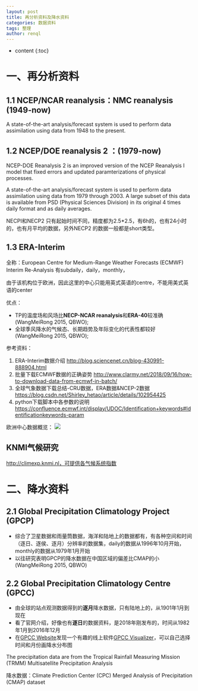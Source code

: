 ```yaml
---
layout: post
title: 再分析资料及降水资料
categories: 数据资料
tags: 整理
author: renql
---
```


* content
{:toc}

# 一、再分析资料 #
## 1.1 NCEP/NCAR reanalysis：NMC reanalysis (1949-now)
A state-of-the-art analysis/forecast system is used to perform data assimilation using data from 1948 to the 
present.

## 1.2 NCEP/DOE reanalysis 2 ：(1979-now)
NCEP-DOE Reanalysis 2 is an improved version of the NCEP Reanalysis I model that fixed errors and updated paramterizations of physical processes.

A state-of-the-art analysis/forecast system is used to perform data assimilation using data from 1979 
through 2003. A large subset of this data is available from PSD (Physical Sciences Division) in its original 4 
times daily format and as daily averages.

NECPI和NECP2 只有起始时间不同，精度都为2.5*2.5，有6h的，也有24小时的，也有月平均的数据，另外NECP2 的数据一般都是short类型。

## 1.3 ERA-Interim
全称：European Centre for Medium-Range Weather Forecasts (ECMWF) Interim Re-Analysis
有subdaily，daily，monthly，   

由于该机构位于欧洲，因此这里的中心只能用英式英语的centre，不能用美式英语的center

优点：  
- TP的温度场和风场比**NECP-NCAR reanalysis**和**ERA-40**较准确 (WangMeiRong 2015, QBWO);  
- 全球季风降水的气候态、长期趋势及年际变化的代表性都较好 (WangMeiRong 2015, QBWO);  

参考资料：
1. ERA-Interim数据介绍 http://blog.sciencenet.cn/blog-430991-888904.html
2. 批量下载ECMWF数据的正确姿势 http://www.clarmy.net/2018/09/16/how-to-download-data-from-ecmwf-in-batch/
3. 全球气象数据下载总结-CRU数据，ERA数据&NCEP-2数据 https://blog.csdn.net/Shirley_hetao/article/details/102954425
4. python下载脚本中各参数的说明 https://confluence.ecmwf.int/display/UDOC/Identification+keywords#Identificationkeywords-param

欧洲中心数据概览：
![](https://s1.ax1x.com/2020/04/13/Gvm874.png)

## KNMI气候研究
http://climexp.knmi.nl，可提供各气候系统指数

# 二、降水资料 #
## 2.1 Global Precipitation Climatology Project (GPCP) ##
- 综合了卫星数据和雨量筒数据，海洋和陆地上的数据都有，有各种空间和时间（逐日、逐侯、逐月）分辨率的数据集，daily的数据从1996年10月开始，monthly的数据从1979年1月开始  
- 以往研究表明GPCP的降水数据在中国区域的偏差比CMAP的小(WangMeiRong 2015, QBWO)  
 
## 2.2 Global Precipitation Climatology Centre (GPCC) ##
- 由全球的站点观测数据得到的**逐月**降水数据，只有陆地上的，从1901年1月到现在  
- 看了官网介绍，好像也有**逐日**的数据资料，是2018年刚发布的，时间从1982年1月到2016年12月  
- 在<a href="https://www.dwd.de/EN/ourservices/gpcc/gpcc.html" target="_blank">GPCC Website</a>发现一个有趣的线上软件<a href="https://kunden.dwd.de/GPCC/Visualizer" target="_blank">GPCC Visualizer</a>，可以自己选择时间和月份画降水分布图

The precipitation data are from the Tropical Rainfall Measuring Mission (TRMM) Multisatellite 
Precipitation Analysis

降水数据：Climate Prediction Center (CPC) Merged Analysis of Precipitation (CMAP) dataset

